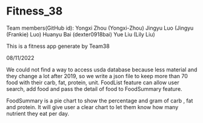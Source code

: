 # Fitness_38

Team members(GitHub id):
Yongxi Zhou (Yongxi-Zhou)
Jingyu Luo (Jingyu (Frankie) Luo)
Huanyu Bai (dexter0918bai)
Yue Liu (Lily Liu)


This is a fitness app generate by Team38 


08/11/2022

We could not find a way to access usda database because less material and they change a lot after 2019, so we write a json file to keep more than 70 food with their carb, fat, protein, unit. FoodList feature can allow user search, add food and pass the detail of food to FoodSummary feature.

FoodSummary is a pie chart to show the percentage and gram of carb , fat and protein. It will give user a clear chart to let them know how many nutrient they eat per day.
